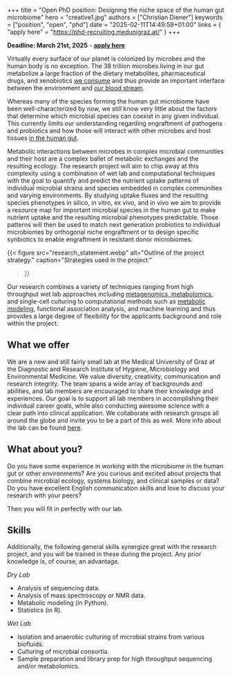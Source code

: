 +++
title = "Open PhD position: Designing the niche space of the human gut microbiome"
hero = "creative1.jpg"
authors = ["Christian Diener"]
keywords = ["position", "open", "phd"]
date = "2025-02-11T14:49:59+01:00"
links = { "apply here" = "https://phd-recruiting.medunigraz.at/" }
+++

**Deadline: March 21st, 2025** - **[apply here](https://phd-recruiting.medunigraz.at/)**

Virtually every surface of our planet is colonized by microbes and the human body is no
exception. The 38 trillion microbes living in our gut metabolize a large fraction of the
dietary metabolites, pharmaceutical drugs, and xenobiotics [we consume](https://doi.org/10.1038/s41579-020-0433-9) and thus provide
an important interface between the environment and [our blood stream](https://doi.org/10.1038/s42255-022-00670-1).

Whereas many of the species forming the human gut microbiome have been
well-characterized by now, we still know very little about the factors that determine
which microbial species can coexist in any given individual. This currently limits our
understanding regarding engraftment of pathogens and probiotics and how those will
interact with other microbes and host tissues [in the human gut](https://doi.org/10.1038/s41575-024-01023-x).

Metabolic interactions between microbes in complex microbial communities and their host
are a complex ballet of metabolic exchanges and the resulting ecology. The research
project will aim to chip away at this complexity using a combination of wet lab and
computational techniques with the goal to quantify and predict the nutrient uptake
patterns of individual microbial strains and species embedded in complex communities and
varying environments. By studying uptake fluxes and the resulting species phenotypes in
silico, in vitro, ex vivo, and in vivo we aim to provide a resource map for important
microbial species in the human gut to make nutrient uptake and the resulting microbial
phenotypes predictable. Those patterns will then be used to match next generation
probiotics to individual microbiomes by orthogonal niche engraftment or to design
specific synbiotics to enable engraftment in resistant donor microbiomes.

{{< figure
  src="research_statement.webp"
  alt="Outline of the project strategy."
  caption="Strategies used in the project."
>}}

Our research combines a variety of techniques ranging from high throughput wet lab
approaches including [metagenomics, metabolomics](https://doi.org/10.1038/s41564-024-01728-4), and single-cell culturing to
computational methods such as [metabolic modeling](https://doi.org/10.1128/msystems.00606-19), functional association analysis, and
machine learning and thus provides a large degree of flexibility for the applicants
background and role within the project.

## What we offer

We are a new and still fairly small lab at the Medical University of Graz
at the Diagnostic and Research Institute of Hygiene, Microbiology and Environmental
Medicine. We value diversity, creativity, communication and research integrity. The team
spans a wide array of backgrounds and abilities, and lab members are encouraged to share
their knowledge and experiences. Our goal is to support all lab members in accomplishing
their individual career goals, while also conducting awesome science with a clear path
into clinical application. We collaborate with research groups all around the globe and
invite you to be a part of this as well. More info about the lab can be found [here](https://dienerlab.com).

## What about you?

Do you have some experience in working with the microbiome in the human
gut or other environments? Are you curious and excited about projects that combine
microbial ecology, systems biology, and clinical samples or data? Do you have excellent
English communication skills and love to discuss your research with your peers?

Then you will fit in perfectly with our lab.

## Skills

Additionally, the following general skills synergize great with the research project, and you will be trained in these
during the project. Any prior knowledge is, of course, an advantage.

*Dry Lab*

- Analysis of sequencing data.
- Analysis of mass spectroscopy or NMR data.
- Metabolic modeling (in Python).
- Statistics (in R).

*Wet Lab*

- Isolation and anaerobic culturing of microbial strains from various biofluids.
- Culturing of microbial consortia.
- Sample preparation and library prep for high throughput sequencing and/or metabolomics.


